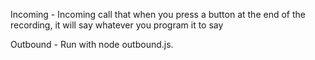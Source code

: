 Incoming - Incoming call that when you press a button at the end of the recording, it will say whatever you program it to say

Outbound - Run with node outbound.js. 